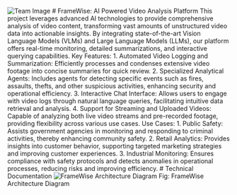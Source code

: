 ![Team Image](https://res.cloudinary.com/dyktljlnj/image/upload/v1737125813/BUET_Multithreading_cover_photo_smqiop.png) # FrameWise: AI Powered Video Analysis Platform This project leverages advanced AI technologies to provide comprehensive analysis of video content, transforming vast amounts of unstructured video data into actionable insights. By integrating state-of-the-art Vision Language Models (VLMs) and Large Language Models (LLMs), our platform offers real-time monitoring, detailed summarizations, and interactive querying capabilities. Key Features: 1. Automated Video Logging and Summarization: Efficiently processes and condenses extensive video footage into concise summaries for quick review. 2. Specialized Analytical Agents: Includes agents for detecting specific events such as fires, assaults, thefts, and other suspicious activities, enhancing security and operational efficiency. 3. Interactive Chat Interface: Allows users to engage with video logs through natural language queries, facilitating intuitive data retrieval and analysis. 4. Support for Streaming and Uploaded Videos: Capable of analyzing both live video streams and pre-recorded footage, providing flexibility across various use cases. Use Cases: 1. Public Safety: Assists government agencies in monitoring and responding to criminal activities, thereby enhancing community safety. 2. Retail Analytics: Provides insights into customer behavior, supporting targeted marketing strategies and improving customer experiences. 3. Industrial Monitoring: Ensures compliance with safety protocols and detects anomalies in operational processes, reducing risks and improving efficiency. # Technical Documentation ![FrameWise Architecture Diagram](https://res.cloudinary.com/dyktljlnj/image/upload/v1737125702/framewise_architecture_ykujtj.png) Fig: FrameWise Architecture Diagram
